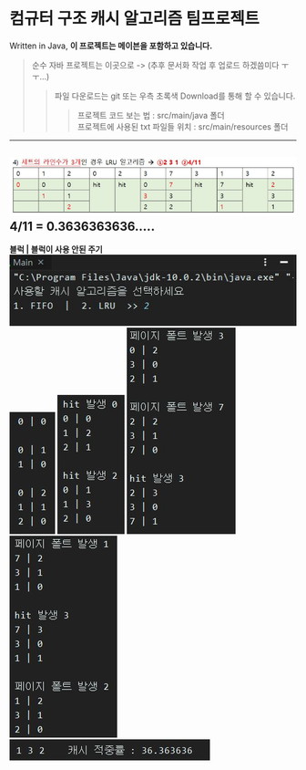 컴규터 구조 캐시 알고리즘 팀프로젝트
==================================================================
Written in Java, **이 프로젝트는 메이븐을 포함하고 있습니다.**
> 순수 자바 프로젝트는 이곳으로 -> (추후 문서화 작업 후 업로드 하겠씀미다 ㅜㅜ...)
>> 파일 다운로드는 git 또는 우측 초록색 Download를 통해 할 수 있습니다.
>>> 프로젝트 코드 보는 법            : src/main/java      폴더 <br>
>>> 프로젝트에 사용된 txt 파일들 위치 : src/main/resources 폴더
--------------------------------------------------------------------
![answer](images/-1.JPG) 4/11 = 0.3636363636.....
--------------------------------------------------------------------
**블럭 | 블럭이 사용 안된 주기** <br>
![progress1](images/0.JPG)
![progress2](images/1.JPG)
![progress3](images/2.JPG)
![progress4](images/3.JPG)
![progress5](images/4.JPG)
![progress6](images/5.JPG)